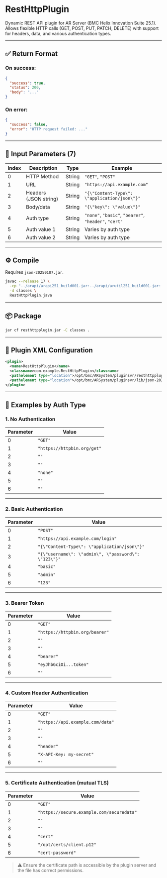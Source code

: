 # RestHttpPlugin

Dynamic REST API plugin for AR Server (BMC Helix Innovation Suite 25.1).  
Allows flexible HTTP calls (GET, POST, PUT, PATCH, DELETE) with support for headers, data, and various authentication types.

---

## ✅ Return Format

### On success:
```json
{
  "success": true,
  "status": 200,
  "body": "..."
}
```

### On error:
```json
{
  "success": false,
  "error": "HTTP request failed: ..."
}
```

---

## 🧾 Input Parameters (7)

| Index | Description            | Type    | Example                     |
|-------|------------------------|---------|-----------------------------|
| 0     | HTTP Method            | String  | `"GET"`, `"POST"`           |
| 1     | URL                    | String  | `"https://api.example.com"` |
| 2     | Headers (JSON string)  | String  | `"{\"Content-Type\": \"application/json\"}"` |
| 3     | Body/data              | String  | `"{\"key\": \"value\"}"` |
| 4     | Auth type              | String  | `"none"`, `"basic"`, `"bearer"`, `"header"`, `"cert"` |
| 5     | Auth value 1           | String  | Varies by auth type         |
| 6     | Auth value 2           | String  | Varies by auth type         |

---

## ⚙️ Compile

Requires `json-20250107.jar`.

```bash
javac --release 17 \
  -cp "../arapi/arapi251_build001.jar:../arapi/arutil251_build001.jar:../arapi/arpluginsvr251_build001.jar:./lib/json-20250107.jar" \
  -d classes \
  RestHttpPlugin.java
```

---

## 📦 Package

```bash
jar cf resthttpplugin.jar -C classes .
```

---

## 🧩 Plugin XML Configuration

```xml
<plugin>
  <name>RestHttpPlugin</name>
  <classname>com.example.RestHttpPlugin</classname>
  <pathelement type="location">/opt/bmc/ARSystem/pluginsvr/resthttpplugin.jar</pathelement>
  <pathelement type="location">/opt/bmc/ARSystem/pluginsvr/lib/json-20250107.jar</pathelement>
</plugin>
```

---

## 🧪 Examples by Auth Type

### 1. No Authentication

| Parameter | Value |
|----------|-------|
| 0 | `"GET"` |
| 1 | `"https://httpbin.org/get"` |
| 2 | `""` |
| 3 | `""` |
| 4 | `"none"` |
| 5 | `""` |
| 6 | `""` |

---

### 2. Basic Authentication

| Parameter | Value |
|----------|-------|
| 0 | `"POST"` |
| 1 | `"https://api.example.com/login"` |
| 2 | `"{\"Content-Type\": \"application/json\"}"` |
| 3 | `"{\"username\": \"admin\", \"password\": \"123\"}"` |
| 4 | `"basic"` |
| 5 | `"admin"` |
| 6 | `"123"` |

---

### 3. Bearer Token

| Parameter | Value |
|----------|-------|
| 0 | `"GET"` |
| 1 | `"https://httpbin.org/bearer"` |
| 2 | `""` |
| 3 | `""` |
| 4 | `"bearer"` |
| 5 | `"eyJhbGciOi...token"` |
| 6 | `""` |

---

### 4. Custom Header Authentication

| Parameter | Value |
|----------|-------|
| 0 | `"GET"` |
| 1 | `"https://api.example.com/data"` |
| 2 | `""` |
| 3 | `""` |
| 4 | `"header"` |
| 5 | `"X-API-Key: my-secret"` |
| 6 | `""` |

---

### 5. Certificate Authentication (mutual TLS)

| Parameter | Value |
|----------|-------|
| 0 | `"GET"` |
| 1 | `"https://secure.example.com/securedata"` |
| 2 | `""` |
| 3 | `""` |
| 4 | `"cert"` |
| 5 | `"/opt/certs/client.p12"` |
| 6 | `"cert-password"` |

> ⚠️ Ensure the certificate path is accessible by the plugin server and the file has correct permissions.